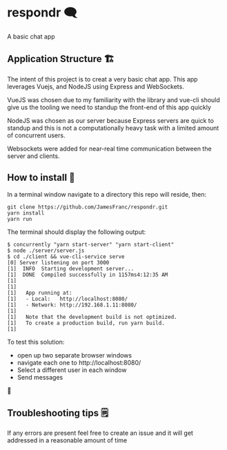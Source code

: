 # respondr 🗨️
A basic chat app

## Application Structure 🏗️
The intent of this project is to creat a very basic chat app. This app leverages Vuejs, and NodeJS using Express and WebSockets.

VueJS was chosen due to my familiarity with the library and vue-cli should give us the tooling we need to standup the front-end of this app quickly

NodeJS was chosen as our server because Express servers are quick to standup and this is not a computationally heavy task with a limited amount of concurrent users.

Websockets were added for near-real time communication between the server and clients. 

## How to install 💾
In a terminal window navigate to a directory this repo will reside, then:
```
git clone https://github.com/JamesFranc/respondr.git
yarn install
yarn run
```

The terminal should display the following output:
```
$ concurrently "yarn start-server" "yarn start-client"
$ node ./server/server.js
$ cd ./client && vue-cli-service serve
[0] Server listening on port 3000
[1]  INFO  Starting development server...
[1]  DONE  Compiled successfully in 1157ms4:12:35 AM
[1]
[1]
[1]   App running at:
[1]   - Local:   http://localhost:8080/
[1]   - Network: http://192.168.1.11:8080/
[1]
[1]   Note that the development build is not optimized.
[1]   To create a production build, run yarn build.
[1]
```

To test this solution:
- open up two separate browser windows 
- navigate each one to http://localhost:8080/
- Select a different user in each window
- Send messages
 
🎉


## Troubleshooting tips 🗒️

If any errors are present feel free to create an issue and it will get addressed in a reasonable amount of time


